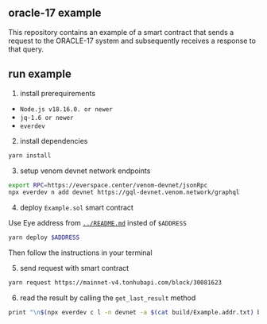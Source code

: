 ## oracle-17 example

This repository contains an example of a smart contract that sends a request
to the ORACLE-17 system and subsequently receives a response to that query.

## run example

1. install prerequirements

- `Node.js v18.16.0. or newer`
- `jq-1.6 or newer`
- `everdev`

2. install dependencies

```bash
yarn install
```

3. setup venom devnet network endpoints
```bash
export RPC=https://everspace.center/venom-devnet/jsonRpc
npx everdev n add devnet https://gql-devnet.venom.network/graphql
```

4. deploy `Example.sol` smart contract

Use Eye address from [`../README.md`](../README.md) insted of `$ADDRESS`
```bash
yarn deploy $ADDRESS
```
Then follow the instructions in your terminal

5. send request with smart contract
```bash
yarn request https://mainnet-v4.tonhubapi.com/block/30081623
```

6. read the result by calling the `get_last_result` method
```bash
print "\n$(npx everdev c l -n devnet -a $(cat build/Example.addr.txt) build/Example.abi.json get_last_result | awk -v RS='' -F 'Execution has finished with result:\n' '{print $2}' | jq -r .output.value0)"
```